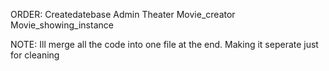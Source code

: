 ORDER:
Createdatebase
Admin
Theater
Movie_creator
Movie_showing_instance

NOTE: Ill merge all the code into one file at the end. Making it seperate just for cleaning
